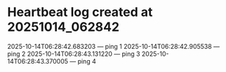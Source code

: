 # Heartbeat log created at 20251014_062842
2025-10-14T06:28:42.683203 — ping 1
2025-10-14T06:28:42.905538 — ping 2
2025-10-14T06:28:43.131220 — ping 3
2025-10-14T06:28:43.370005 — ping 4
